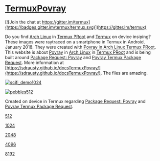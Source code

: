 # [TermuxPovray](https://github.com/sdrausty/TermuxPovray)

[![Join the chat at https://gitter.im/termux](https://badges.gitter.im/termux/termux.svg)](https://gitter.im/termux)  

Do you find [Arch Linux](https://sdrausty.github.io/TermuxArch/) in [Termux PRoot](https://github.com/termux/proot) and [Termux](https://termux.com) on device insiping?  These images were raytraced on a smartphone in Termux in Android, January 2018.  They were created with [Povray in Arch Linux Termux PRoot](https://sdrausty.github.io/TermuxArch/). This website is about [Povray](https://github.com/POV-Ray) in [Arch Linux](https://sdrausty.github.io/TermuxArch/) in [Termux PRoot](https://github.com/termux/proot) and is being built around [Package Request: Povray](https://github.com/termux/termux-packages/issues/202) and [Povray Termux Package Request](https://github.com/POV-Ray/povray/issues/291).  More information at [https://sdrausty.github.io/docsTermuxPovray/](https://sdrausty.github.io/docsTermuxPovray/).  The files are amazing. 

[![scifi_demo1024](https://sdrausty.github.io/TermuxPovray/docs/files/scifi_demo/scifi_demo1024.png)](https://sdrausty.github.io/TermuxPovray/docs/files/scifi_demo/scifi_demo1024.png)

[![pebbles512](https://sdrausty.github.io/TermuxPovray/docs/files/pebbles/pebbles512.png)](https://sdrausty.github.io/TermuxPovray/docs/files/pebbles/pebbles512.png)

Created on device in Termux regarding [Package Request: Povray](https://github.com/termux/termux-packages/issues/202) and [Povray Termux Package Request](https://github.com/POV-Ray/povray/issues/291). 

[512](512)

[1024](1024)

[2048](2048)

[4096](4096)

[8192](8192)

